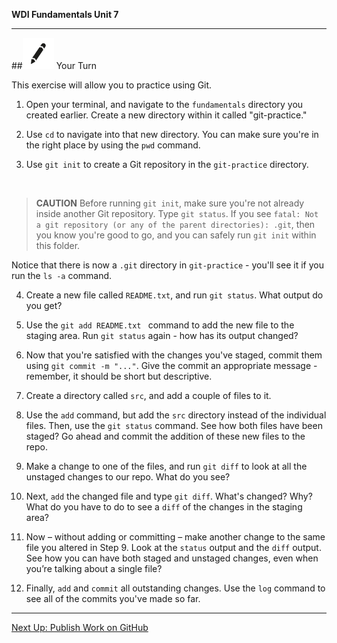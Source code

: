**WDI Fundamentals Unit 7**

---

##![Your Turn](../assets/exercise.png) Your Turn

This exercise will allow you to practice using Git.

1) Open your terminal, and navigate to the `fundamentals` directory you created earlier. Create a new directory within it called "git-practice."

2) Use `cd` to navigate into that new directory. You can make sure you're in the right place by using the `pwd` command.

3) Use `git init` to create a Git repository in the `git-practice` directory.

   <br>

  > **CAUTION** Before running `git init`, make sure you're not already inside another Git repository. Type `git status`. If you see `fatal: Not a git repository (or any of the parent directories): .git`, then you know you're good to go, and you can safely run `git init` within this folder.

  Notice that there is now a `.git` directory in `git-practice` - you'll see it if you run the `ls -a` command.

4) Create a new file called `README.txt`, and run `git status`. What output do you get?

5) Use the `git add README.txt ` command to add the new file to the staging area. Run `git status` again - how has its output changed?

6) Now that you're satisfied with the changes you've staged, commit them using <code>git commit -m "..."</code>. Give the commit an appropriate message - remember, it should be short but descriptive.

7) Create a directory called `src`, and add a couple of files to it.

8) Use the `add` command, but add the `src` directory instead of the individual files. Then, use the `git status`
command. See how both files have been staged? Go ahead and commit the addition of these new files to the repo.

9) Make a change to one of the files, and run `git diff` to look at all the unstaged changes to our repo. What do you see?

10) Next, `add` the changed file and type `git diff`. What's changed? Why? What do you have to do to see a `diff` of the changes in the staging area?

11) Now – without adding or committing – make another change to the same file you altered in Step 9. Look at the `status` output and the `diff` output. See how you can have both staged and unstaged changes, even when you’re talking about a single file?

12) Finally, `add` and `commit` all outstanding changes. Use the `log` command to see all of the commits you've made so far.

---

[Next Up: Publish Work on GitHub](05_lesson.md)
